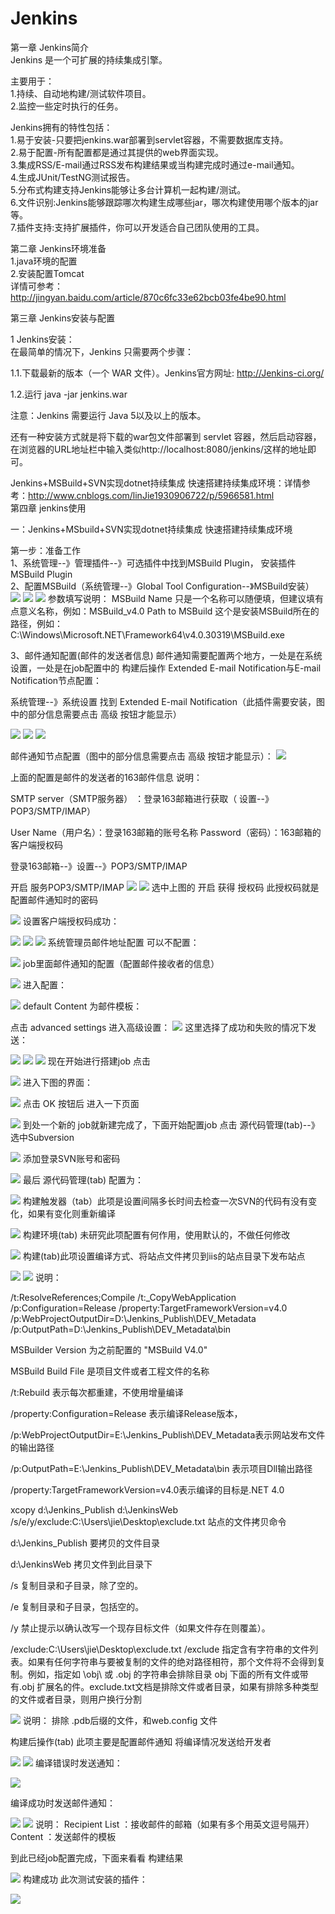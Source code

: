 # Jenkins
第一章 Jenkins简介<br/>
Jenkins 是一个可扩展的持续集成引擎。<br/>

主要用于：<br/>
1.持续、自动地构建/测试软件项目。<br/>
2.监控一些定时执行的任务。<br/>

Jenkins拥有的特性包括：<br/>
1.易于安装-只要把jenkins.war部署到servlet容器，不需要数据库支持。<br/>
2.易于配置-所有配置都是通过其提供的web界面实现。<br/>
3.集成RSS/E-mail通过RSS发布构建结果或当构建完成时通过e-mail通知。<br/>
4.生成JUnit/TestNG测试报告。<br/>
5.分布式构建支持Jenkins能够让多台计算机一起构建/测试。<br/>
6.文件识别:Jenkins能够跟踪哪次构建生成哪些jar，哪次构建使用哪个版本的jar等。<br/>
7.插件支持:支持扩展插件，你可以开发适合自己团队使用的工具。<br/>

第二章 Jenkins环境准备<br/>
1.java环境的配置<br/>
2.安装配置Tomcat<br/>
详情可参考：http://jingyan.baidu.com/article/870c6fc33e62bcb03fe4be90.html<br/>

第三章 Jenkins安装与配置<br/>

1 Jenkins安装：<br/>
在最简单的情况下，Jenkins 只需要两个步骤：<br/>

1.1.下载最新的版本（一个 WAR 文件）。Jenkins官方网址: http://Jenkins-ci.org/<br/>

1.2.运行 java -jar jenkins.war<br/>

注意：Jenkins 需要运行 Java 5以及以上的版本。<br/>

还有一种安装方式就是将下载的war包文件部署到 servlet 容器，然后启动容器，在浏览器的URL地址栏中输入类似http://localhost:8080/jenkins/这样的地址即可。<br/>

Jenkins+MSBuild+SVN实现dotnet持续集成 快速搭建持续集成环境：详情参考：http://www.cnblogs.com/linJie1930906722/p/5966581.html
<br/>
第四章 jenkins使用

一：Jenkins+MSbuild+SVN实现dotnet持续集成 快速搭建持续集成环境<br/>

第一步：准备工作<br/>
1、系统管理--》管理插件--》可选插件中找到MSBuild Plugin， 安装插件 MSBuild Plugin<br/>
2、配置MSBuild（系统管理--》Global Tool Configuration--》MSBuild安装）<br/>
<image src='D:\GitHub\Jenkins\Images\852343-20161016132049874-860505317.png'></image>
<image src='D:\GitHub\Jenkins\Images\852343-20161016132337717-1687182581.png'></image>
<image src='D:\GitHub\Jenkins\Images\852343-20161016132507124-318616163.png'></image>
参数填写说明：
MSBuild Name 只是一个名称可以随便填，但建议填有点意义名称，例如：MSBuild_v4.0
Path to MSBuild 这个是安装MSBuild所在的路径，例如：C:\Windows\Microsoft.NET\Framework64\v4.0.30319\MSBuild.exe

3、邮件通知配置(邮件的发送者信息)
邮件通知需要配置两个地方，一处是在系统设置，一处是在job配置中的 构建后操作 Extended E-mail Notification与E-mail Notification节点配置：

系统管理--》系统设置 找到 Extended E-mail Notification（此插件需要安装，图中的部分信息需要点击 高级 按钮才能显示）

<image src='D:\GitHub\Jenkins\Images\852343-20161016140737686-1180454777.png'></image>
<image src='D:\GitHub\Jenkins\Images\852343-20161016140936092-422269951.png'></image>
<image src='D:\GitHub\Jenkins\Images\852343-20161016141026483-5367024.png'></image>

邮件通知节点配置（图中的部分信息需要点击 高级 按钮才能显示）：
<image src='D:\GitHub\Jenkins\Images\852343-20161016141309983-1885105444.png'></image>

上面的配置是邮件的发送者的163邮件信息
说明：

SMTP server（SMTP服务器） ：登录163邮箱进行获取（ 设置--》POP3/SMTP/IMAP）

User Name（用户名）：登录163邮箱的账号名称
Password（密码）：163邮箱的 客户端授权码

登录163邮箱--》设置--》POP3/SMTP/IMAP

开启 服务POP3/SMTP/IMAP
<image src='D:\GitHub\Jenkins\Images\852343-20161016143715249-925022850.png'></image>
<image src='D:\GitHub\Jenkins\Images\852343-20161016144049374-1134278468.png'></image>
选中上图的 开启 获得 授权码  此授权码就是  配置邮件通知时的密码

<image src='D:\GitHub\Jenkins\Images\852343-20161016144509342-17956129.png'></image>
设置客户端授权码成功：

<image src='D:\GitHub\Jenkins\Images\852343-20161016144812467-843351909.png'></image>
<image src='D:\GitHub\Jenkins\Images\852343-20161016144909514-974894411.png'></image>
<image src='D:\GitHub\Jenkins\Images\852343-20161016145215202-1893788664.png'></image>
系统管理员邮件地址配置 可以不配置：

<image src='D:\GitHub\Jenkins\Images\852343-20161016140541795-427623772.png'></image>
job里面邮件通知的配置（配置邮件接收者的信息）

<image src='D:\GitHub\Jenkins\Images\852343-20161016150001170-822796692.png'></image>
进入配置：

<image src='D:\GitHub\Jenkins\Images\852343-20161016151239295-731174816.png'></image>
default Content 为邮件模板：

点击 advanced settings 进入高级设置：
<image src='D:\GitHub\Jenkins\Images\852343-20161016152102842-740428036.png'></image>
这里选择了成功和失败的情况下发送：

<image src='D:\GitHub\Jenkins\Images\852343-20161016151716249-1774634163.png'></image>
<image src='D:\GitHub\Jenkins\Images\852343-20161016152602686-1418720107.png'></image>
<image src='D:\GitHub\Jenkins\Images\852343-20161016152624264-309110766.png'></image>
现在开始进行搭建job 点击 

<image src='D:\GitHub\Jenkins\Images\852343-20161016193032655-1183878078.png'></image>
进入下图的界面：

<image src='D:\GitHub\Jenkins\Images\852343-20161016193533608-196799265.png'></image>
点击 OK 按钮后 进入一下页面

<image src='D:\GitHub\Jenkins\Images\852343-20161016194827952-1749987114.png'></image>
到处一个新的 job就新建完成了，下面开始配置job
点击 源代码管理(tab)--》选中Subversion

<image src='D:\GitHub\Jenkins\Images\852343-20161016200324092-509052253.png'></image>
添加登录SVN账号和密码

<image src='D:\GitHub\Jenkins\Images\852343-20161016200812030-764100282.png'></image>
最后 源代码管理(tab) 配置为：

<image src='D:\GitHub\Jenkins\Images\852343-20161016201016170-49995862.png'></image>
构建触发器（tab）此项是设置间隔多长时间去检查一次SVN的代码有没有变化，如果有变化则重新编译

<image src='D:\GitHub\Jenkins\Images\852343-20161016201633249-1293520517.png'></image>
构建环境(tab) 未研究此项配置有何作用，使用默认的，不做任何修改

<image src='D:\GitHub\Jenkins\Images\852343-20161016202004874-1143279438.png'></image>
构建(tab)此项设置编译方式、将站点文件拷贝到iis的站点目录下发布站点

<image src='D:\GitHub\Jenkins\Images\852343-20161016203153092-552938836.png'></image>
<image src='D:\GitHub\Jenkins\Images\852343-20161016203856124-2140779098.png'></image>
说明：

/t:ResolveReferences;Compile /t:_CopyWebApplication /p:Configuration=Release /property:TargetFrameworkVersion=v4.0 /p:WebProjectOutputDir=D:\Jenkins_Publish\DEV_Metadata /p:OutputPath=D:\Jenkins_Publish\DEV_Metadata\bin

MSBuilder Version 为之前配置的 "MSBuild V4.0"   

MSBuild Build File 是项目文件或者工程文件的名称    

/t:Rebuild 表示每次都重建，不使用增量编译   

/property:Configuration=Release 表示编译Release版本，   

/p:WebProjectOutputDir=E:\Jenkins_Publish\DEV_Metadata表示网站发布文件的输出路径

/p:OutputPath=E:\Jenkins_Publish\DEV_Metadata\bin  表示项目Dll输出路径   

/property:TargetFrameworkVersion=v4.0表示编译的目标是.NET 4.0

 

xcopy d:\Jenkins_Publish d:\JenkinsWeb /s/e/y/exclude:C:\Users\jie\Desktop\exclude.txt    站点的文件拷贝命令

d:\Jenkins_Publish 要拷贝的文件目录

d:\JenkinsWeb 拷贝文件到此目录下

/s 复制目录和子目录，除了空的。

/e 复制目录和子目录，包括空的。

/y 禁止提示以确认改写一个现存目标文件（如果文件存在则覆盖）。

/exclude:C:\Users\jie\Desktop\exclude.txt  /exclude 指定含有字符串的文件列表。如果有任何字符串与要被复制的文件的绝对路径相符，那个文件将不会得到复制。例如，指定如 \obj\ 或 .obj 的字符串会排除目录 obj 下面的所有文件或带有.obj 扩展名的件。exclude.txt文档是排除文件或者目录，如果有排除多种类型的文件或者目录，则用户换行分割

<image src='Images\852343-20161016210312155-904591075.png'></image>
说明：
排除 .pdb后缀的文件，和web.config 文件

构建后操作(tab) 此项主要是配置邮件通知 将编译情况发送给开发者

<image src='Images\852343-20161016215214545-583119719.png'></image>
<image src='Images\852343-20161016212422842-552893537.png'></image>
编译错误时发送通知：

<image src='Images\852343-20161016213405920-582291345.png'></image>

编译成功时发送邮件通知：

<image src='D:\GitHub\Jenkins\Images\852343-20161016213549780-1997556262.png'></image>
<image src='D:\GitHub\Jenkins\Images\852343-20161016213917811-841888291.png'></image>
说明：
Recipient List ：接收邮件的邮箱（如果有多个用英文逗号隔开）
Content ：发送邮件的模板

到此已经job配置完成，下面来看看 构建结果


<image src='D:\GitHub\Jenkins\Images\852343-20161016220914342-833636600.png'></image>
构建成功
此次测试安装的插件：

<image src='D:\GitHub\Jenkins\Images\852343-20161016221108170-905562741.png'></image>




